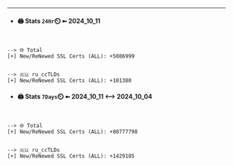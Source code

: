 

---
- #### 🖨️ **Stats** `24Hr`⏲️ ➼ 2024_10_11
```console


--> 🌐 Total
[+] New/ReNewed SSL Certs (ALL): +5086999


--> 🇷🇺 ru_ccTLDs
[+] New/ReNewed SSL Certs (ALL): +101380

```

- #### 🖨️ **Stats** `7Days`⏲️ ➼ 2024_10_11 <--> 2024_10_04
```console


--> 🌐 Total
[+] New/ReNewed SSL Certs (ALL): +80777798


--> 🇷🇺 ru_ccTLDs
[+] New/ReNewed SSL Certs (ALL): +1429185

```


